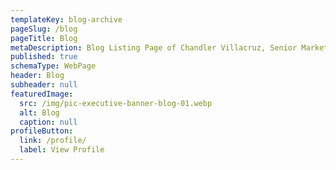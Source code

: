 ```yaml
---
templateKey: blog-archive
pageSlug: /blog
pageTitle: Blog
metaDescription: Blog Listing Page of Chandler Villacruz, Senior Marketing Manager
published: true
schemaType: WebPage
header: Blog
subheader: null
featuredImage:
  src: /img/pic-executive-banner-blog-01.webp
  alt: Blog
  caption: null
profileButton:
  link: /profile/
  label: View Profile
---
```

